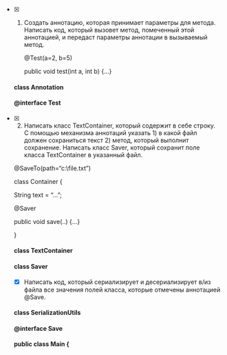 - [X] 1. Создать аннотацию, которая принимает параметры для метода. Написать код, который 
вызовет метод, помеченный этой аннотацией, и передаст параметры аннотации в 
вызываемый метод.

     @Test(a=2, b=5)
     
     public void test(int a, int b) {…}
     
   #### class  Annotation
   #### @interface  Test

- [X] 2. Написать класс TextContainer, который содержит в себе строку. С помощью механизма 
аннотаций указать 1) в какой файл должен сохраниться текст 2) метод, который выполнит 
сохранение. Написать класс Saver, который сохранит поле класса TextContainer в указанный 
файл.

    @SaveTo(path=“c:\\file.txt”)
    
    class Container {
    
    String text = “…”;
    
    @Saver
    
    public void save(..) {…}
    
    }

  #### class TextContainer
  #### class Saver
  
  - [X] Написать код, который сериализирует и десериализирует в/из файла все значения полей 
класса, которые отмечены аннотацией @Save.

  #### class SerializationUtils
  #### @interface Save
  #### public class Main {
